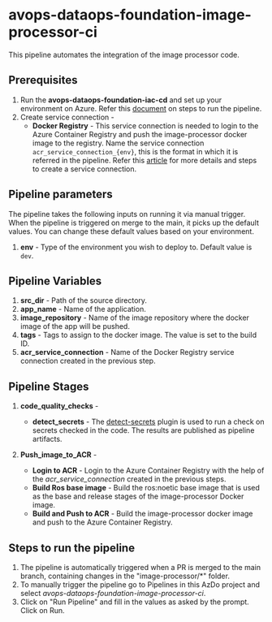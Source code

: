 # avops-dataops-foundation-image-processor-ci

This pipeline automates the integration of the image processor code.

## Prerequisites

1. Run the **avops-dataops-foundation-iac-cd** and set up your environment on Azure. Refer this [document](../../core-infrastructure/.pipelines/README.md) on steps to run the pipeline. 
1. Create service connection - 
    - **Docker Registry** - This service connection is needed to login to the Azure Container Registry and push the image-processor docker image to the registry. Name the service connection `acr_service_connection_{env}`, this is the format in which it is referred in the pipeline. 
Refer this [article](https://learn.microsoft.com/en-us/azure/devops/pipelines/library/service-endpoints?view=azure-devops&tabs=yaml) for more details and steps to create a service connection.

## Pipeline parameters

The pipeline takes the following inputs on running it via manual trigger. When the pipeline is triggered on merge to the main, it picks up the default values. You can change these default values based on your environment.

1. **env** - Type of the environment you wish to deploy to. Default value is `dev`.

## Pipeline Variables 

1. **src_dir** - Path of the source directory.
2. **app_name** - Name of the application.
3. **image_repository** - Name of the image repository where the docker image of the app will be pushed. 
4. **tags** - Tags to assign to the docker image. The value is set to the build ID. 
5. **acr_service_connection** - Name of the Docker Registry service connection created in the previous step.

## Pipeline Stages 

1. **code_quality_checks** - 
    - **detect_secrets** - The [detect-secrets](https://pypi.org/project/detect-secrets/) plugin is used to run a check on secrets checked in the code. The results are published as pipeline artifacts.

2. **Push_image_to_ACR** - 
    - **Login to ACR** - Login to the Azure Container Registry with the help of the *acr_service_connection* created in the previous steps.
    - **Build Ros base image** - Build the ros:noetic base image that is used as the base and release stages of the image-processor Docker image.
    - **Build and Push to ACR** - Build the image-processor docker image and push to the Azure Container Registry.

## Steps to run the pipeline 

1. The pipeline is automatically triggered when a PR is merged to the main branch, containing changes in the "image-processor/*" folder. 
2. To manually trigger the pipeline go to Pipelines in this AzDo project and select *avops-dataops-foundation-image-processor-ci*. 
3. Click on "Run Pipeline" and fill in the values as asked by the prompt. Click on Run. 
